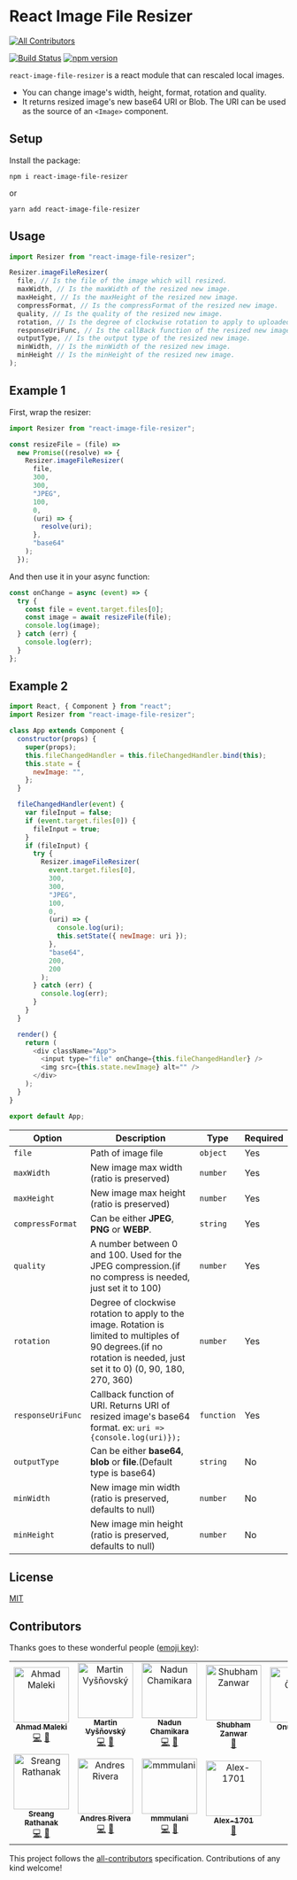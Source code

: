 # React Image File Resizer

<!-- ALL-CONTRIBUTORS-BADGE:START - Do not remove or modify this section -->
[![All Contributors](https://img.shields.io/badge/all_contributors-11-orange.svg?style=flat-square)](#contributors-)
<!-- ALL-CONTRIBUTORS-BADGE:END -->

[![Build Status](https://travis-ci.org/onurzorluer/react-image-file-resizer.svg?branch=master)](https://travis-ci.org/onurzorluer/react-image-file-resizer.svg?branch=master) [![npm version](https://badge.fury.io/js/react-image-file-resizer.svg)](https://badge.fury.io/js/react-image-file-resizer)

`react-image-file-resizer` is a react module that can rescaled local images.

- You can change image's width, height, format, rotation and quality.
- It returns resized image's new base64 URI or Blob. The URI can be used as the source of an `<Image>` component.

## Setup

Install the package:

```
npm i react-image-file-resizer
```

or

```
yarn add react-image-file-resizer
```

## Usage

```javascript
import Resizer from "react-image-file-resizer";

Resizer.imageFileResizer(
  file, // Is the file of the image which will resized.
  maxWidth, // Is the maxWidth of the resized new image.
  maxHeight, // Is the maxHeight of the resized new image.
  compressFormat, // Is the compressFormat of the resized new image.
  quality, // Is the quality of the resized new image.
  rotation, // Is the degree of clockwise rotation to apply to uploaded image.
  responseUriFunc, // Is the callBack function of the resized new image URI.
  outputType, // Is the output type of the resized new image.
  minWidth, // Is the minWidth of the resized new image.
  minHeight // Is the minHeight of the resized new image.
);
```

## Example 1

First, wrap the resizer:

```javascript
import Resizer from "react-image-file-resizer";

const resizeFile = (file) =>
  new Promise((resolve) => {
    Resizer.imageFileResizer(
      file,
      300,
      300,
      "JPEG",
      100,
      0,
      (uri) => {
        resolve(uri);
      },
      "base64"
    );
  });
```

And then use it in your async function:

```javascript
const onChange = async (event) => {
  try {
    const file = event.target.files[0];
    const image = await resizeFile(file);
    console.log(image);
  } catch (err) {
    console.log(err);
  }
};
```

## Example 2

```javascript
import React, { Component } from "react";
import Resizer from "react-image-file-resizer";

class App extends Component {
  constructor(props) {
    super(props);
    this.fileChangedHandler = this.fileChangedHandler.bind(this);
    this.state = {
      newImage: "",
    };
  }

  fileChangedHandler(event) {
    var fileInput = false;
    if (event.target.files[0]) {
      fileInput = true;
    }
    if (fileInput) {
      try {
        Resizer.imageFileResizer(
          event.target.files[0],
          300,
          300,
          "JPEG",
          100,
          0,
          (uri) => {
            console.log(uri);
            this.setState({ newImage: uri });
          },
          "base64",
          200,
          200
        );
      } catch (err) {
        console.log(err);
      }
    }
  }

  render() {
    return (
      <div className="App">
        <input type="file" onChange={this.fileChangedHandler} />
        <img src={this.state.newImage} alt="" />
      </div>
    );
  }
}

export default App;
```

| Option            | Description                                                                                                                                                            | Type       | Required |
| ----------------- | ---------------------------------------------------------------------------------------------------------------------------------------------------------------------- | ---------- | -------- |
| `file`            | Path of image file                                                                                                                                                     | `object`   | Yes      |
| `maxWidth`        | New image max width (ratio is preserved)                                                                                                                               | `number`   | Yes      |
| `maxHeight`       | New image max height (ratio is preserved)                                                                                                                              | `number`   | Yes      |
| `compressFormat`  | Can be either **JPEG**, **PNG** or **WEBP**.                                                                                                                           | `string`   | Yes      |
| `quality`         | A number between 0 and 100. Used for the JPEG compression.(if no compress is needed, just set it to 100)                                                               | `number`   | Yes      |
| `rotation`        | Degree of clockwise rotation to apply to the image. Rotation is limited to multiples of 90 degrees.(if no rotation is needed, just set it to 0) (0, 90, 180, 270, 360) | `number`   | Yes      |
| `responseUriFunc` | Callback function of URI. Returns URI of resized image's base64 format. ex: `uri => {console.log(uri)});`                                                              | `function` | Yes      |
| `outputType`      | Can be either **base64**, **blob** or **file**.(Default type is base64)                                                                                                | `string`   | No       |
| `minWidth`        | New image min width (ratio is preserved, defaults to null)                                                                                                             | `number`   | No       |
| `minHeight`       | New image min height (ratio is preserved, defaults to null)                                                                                                            | `number`   | No       |

## License

[MIT](https://opensource.org/licenses/mit-license.html)

## Contributors

Thanks goes to these wonderful people ([emoji key](https://github.com/all-contributors/all-contributors#emoji-key)):

<!-- ALL-CONTRIBUTORS-LIST:START - Do not remove or modify this section -->
<!-- prettier-ignore-start -->
<!-- markdownlint-disable -->
<table>
  <tbody>
    <tr>
      <td align="center"><a href="https://github.com/AhmadMaleki"><img src="https://avatars2.githubusercontent.com/u/26637638?v=4?s=100" width="100px;" alt="Ahmad Maleki"/><br /><sub><b>Ahmad Maleki</b></sub></a><br /><a href="https://github.com/onurzorluer/react-image-file-resizer/commits?author=AhmadMaleki" title="Code">💻</a> <a href="#maintenance-AhmadMaleki" title="Maintenance">🚧</a></td>
      <td align="center"><a href="http://www.vysnovsky.sk/"><img src="https://avatars1.githubusercontent.com/u/5657185?v=4?s=100" width="100px;" alt="Martin Vyšňovský"/><br /><sub><b>Martin Vyšňovský</b></sub></a><br /><a href="https://github.com/onurzorluer/react-image-file-resizer/commits?author=martinvysnovsky" title="Code">💻</a> <a href="#maintenance-martinvysnovsky" title="Maintenance">🚧</a></td>
      <td align="center"><a href="https://github.com/nadunc"><img src="https://avatars2.githubusercontent.com/u/22863180?v=4?s=100" width="100px;" alt="Nadun Chamikara"/><br /><sub><b>Nadun Chamikara</b></sub></a><br /><a href="https://github.com/onurzorluer/react-image-file-resizer/commits?author=nadunc" title="Code">💻</a> <a href="#maintenance-nadunc" title="Maintenance">🚧</a></td>
      <td align="center"><a href="https://shubhamzanwar.github.io/"><img src="https://avatars0.githubusercontent.com/u/15626155?v=4?s=100" width="100px;" alt="Shubham Zanwar"/><br /><sub><b>Shubham Zanwar</b></sub></a><br /><a href="https://github.com/onurzorluer/react-image-file-resizer/commits?author=shubhamzanwar" title="Documentation">📖</a></td>
      <td align="center"><a href="https://www.linkedin.com/in/onderonur/"><img src="https://avatars0.githubusercontent.com/u/50423574?v=4?s=100" width="100px;" alt="Onur Önder"/><br /><sub><b>Onur Önder</b></sub></a><br /><a href="https://github.com/onurzorluer/react-image-file-resizer/commits?author=onderonur" title="Code">💻</a> <a href="#maintenance-onderonur" title="Maintenance">🚧</a></td>
      <td align="center"><a href="https://emreaybey.com/"><img src="https://avatars1.githubusercontent.com/u/45988990?v=4?s=100" width="100px;" alt="Yunus Emre"/><br /><sub><b>Yunus Emre</b></sub></a><br /><a href="https://github.com/onurzorluer/react-image-file-resizer/commits?author=YemreAybey" title="Code">💻</a> <a href="#maintenance-YemreAybey" title="Maintenance">🚧</a></td>
      <td align="center"><a href="https://www.linkedin.com/in/velascojuan/"><img src="https://avatars.githubusercontent.com/u/4591845?v=4?s=100" width="100px;" alt="Juan"/><br /><sub><b>Juan</b></sub></a><br /><a href="https://github.com/onurzorluer/react-image-file-resizer/commits?author=OverStruck" title="Code">💻</a> <a href="#maintenance-OverStruck" title="Maintenance">🚧</a></td>
    </tr>
    <tr>
      <td align="center"><a href="https://www.facebook.com/sreang.rathanak"><img src="https://avatars.githubusercontent.com/u/12246079?v=4?s=100" width="100px;" alt="Sreang Rathanak"/><br /><sub><b>Sreang Rathanak</b></sub></a><br /><a href="https://github.com/onurzorluer/react-image-file-resizer/commits?author=RathanakSreang" title="Code">💻</a> <a href="#maintenance-RathanakSreang" title="Maintenance">🚧</a></td>
      <td align="center"><a href="https://github.com/andresriveratoro"><img src="https://avatars.githubusercontent.com/u/36863582?v=4?s=100" width="100px;" alt="Andres Rivera"/><br /><sub><b>Andres Rivera</b></sub></a><br /><a href="https://github.com/onurzorluer/react-image-file-resizer/commits?author=andresriveratoro" title="Code">💻</a> <a href="#maintenance-andresriveratoro" title="Maintenance">🚧</a></td>
      <td align="center"><a href="https://github.com/mmmulani"><img src="https://avatars.githubusercontent.com/u/192928?v=4?s=100" width="100px;" alt="mmmulani"/><br /><sub><b>mmmulani</b></sub></a><br /><a href="https://github.com/onurzorluer/react-image-file-resizer/commits?author=mmmulani" title="Code">💻</a> <a href="#maintenance-mmmulani" title="Maintenance">🚧</a></td>
      <td align="center"><a href="https://github.com/Alex-1701"><img src="https://avatars.githubusercontent.com/u/55504833?v=4?s=100" width="100px;" alt="Alex-1701"/><br /><sub><b>Alex-1701</b></sub></a><br /><a href="#maintenance-Alex-1701" title="Maintenance">🚧</a></td>
    </tr>
  </tbody>
</table>

<!-- markdownlint-restore -->
<!-- prettier-ignore-end -->

<!-- ALL-CONTRIBUTORS-LIST:END -->

This project follows the [all-contributors](https://github.com/all-contributors/all-contributors) specification. Contributions of any kind welcome!
